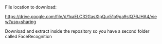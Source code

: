 File location to download:

https://drive.google.com/file/d/1xaELC32GasXlpQur51o9ga9sIQ76JHA4/view?usp=sharing

Download and extract inside the repository so you have a second folder called FaceRecognition
